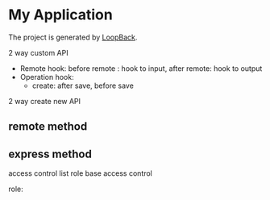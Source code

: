 # My Application

The project is generated by [LoopBack](http://loopback.io).

2 way custom API
+ Remote hook: before remote : hook to input, after remote: hook to output
+ Operation hook:
   + create: after save, before save

2 way create new API
## remote method
## express method

access control list
role base access control

role: 